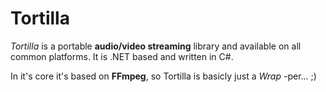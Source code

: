 Tortilla
========

*Tortilla* is a portable **audio/video streaming** library and available on all common platforms. 
It is .NET based and written in C#.

In it's core it's based on **FFmpeg**, so Tortilla is basicly just a *Wrap* -per... ;) 
